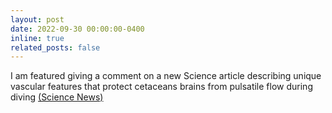 ```yaml
---
layout: post
date: 2022-09-30 00:00:00-0400
inline: true
related_posts: false
---
```


I am featured giving a comment on a new Science article describing unique vascular features that protect cetaceans brains from pulsatile flow during diving <a href="https://www.sciencenews.org/article/blood-vessels-dolphin-whale-brains-dives-retia-mirabilia">(Science News)</a>
